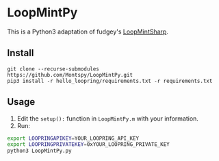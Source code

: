 # LoopMintPy

This is a Python3 adaptation of fudgey's [LoopMintSharp](https://github.com/fudgebucket27/LoopMintSharp).
## Install
```
git clone --recurse-submodules https://github.com/Montspy/LoopMintPy.git
pip3 install -r hello_loopring/requirements.txt -r requirements.txt
```

## Usage
1. Edit the `setup():` function in `LoopMintPy.m` with your information.
2. Run:

```bash
export LOOPRINGAPIKEY=YOUR_LOOPRING_API_KEY
export LOOPRINGPRIVATEKEY=0xYOUR_LOOPRING_PRIVATE_KEY
python3 LoopMintPy.py
```
